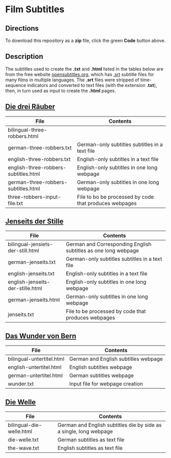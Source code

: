 # Film Subtitles

## Directions

To download this repository as a **zip** file, click the green **Code** button above.

## Description

The subtitles used to create the **.txt** and **.html** listed in the tables below are from the free website [opensubtitles.org](https://www.opensubtitles.org/en/search/subs), which has [.srt](https://en.wikipedia.org/wiki/SRT)
subtitle files for many films in multiple languages. The **.srt** files were stripped of time-sequence indicators and converted to text files (with the extension **.txt**), then, in turn used as input 
to create the **.html** pages.

## [Die drei Räuber](./three-robbers)

|File|Contents|
|----|--------|
|bilingual-three-robbers.html| |
|german-three-robbers.txt|German-only subtitles subtitles in a text file|
|english-three-robbers.txt|English-only subtitles in a text file|
|english-three-robbers-subtitles.html|English-only subtitles in one long webpage|
|german-three-robbers-subtitles.html|German-only subtitles in one long webpage|
|three-robbers-input-file.txt|File to bo be processed by code that produces webpages|


## [Jenseits der Stille](./jenseits)

|File|Contents|
|----|--------|
|bilingual-jensiets-der-still.html|German and Corresponding English subtitles as one long webpage|
|german-jenseits.txt|German-only subtitles subtitles in a text file| 
|english-jenseits.txt|English-only subtitles in a text file|
|english-jenseits-der-stille.html|English-only subtitles in one long webpage|
|german-jenseits.html|German-only subtitles in one long webpage||
|jenseits.txt|File to be processed by code that produces webpages|


## [Das Wunder von Bern](./wunder)

|File|Contents|
|----|--------|
|bilingual-untertitel.html|German and English subtitles webpage|
|english-untertitel.html|English subtitles webpage|
|german-untertitel.html|German subtitles webpage|
|wunder.txt|Input file for webpage creation|

## [Die Welle](./welle)

|File|Contents|
|----|--------|
|bilingual-die-welle.html|German and English subtitles die by side as a single, long webpage|
|die-welle.txt|German subtitles as text file | |
|the-wave.txt|English subtitles as text file |
